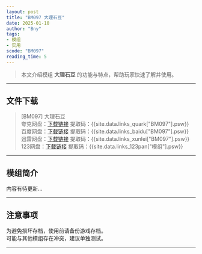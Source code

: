 ```yaml
---
layout: post
title: "BM097 大理石豆"
date: 2025-01-10
author: "Bny"
tags: 
- 模组
- 实用
scode: "BM097"
reading_time: 5
---
```


> 本文介绍模组 **大理石豆** 的功能与特点，帮助玩家快速了解并使用。

---

## 文件下载

> [BM097] 大理石豆  
夸克网盘：[下载链接]({{site.data.links_quark["BM097"].url}}) 提取码：{{site.data.links_quark["BM097"].psw}}  
百度网盘：[下载链接]({{site.data.links_baidu["BM097"].url}}) 提取码：{{site.data.links_baidu["BM097"].psw}}  
迅雷网盘：[下载链接]({{site.data.links_xunlei["BM097"].url}}) 提取码：{{site.data.links_xunlei["BM097"].psw}}  
123网盘：[下载链接]({{site.data.links_123pan["模组"].url}}) 提取码：{{site.data.links_123pan["模组"].psw}}  

---

## 模组简介

>  
内容有待更新...  

---

## 注意事项

>  
为避免损坏存档，使用前请备份游戏存档。  
可能与其他模组存在冲突，建议单独测试。  

---

